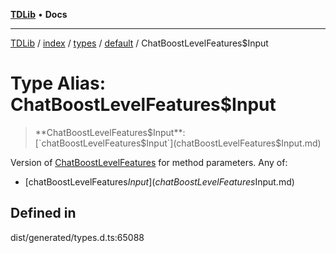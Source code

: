 [**TDLib**](../../../../../../README.md) • **Docs**

***

[TDLib](../../../../../../modules.md) / [index](../../../../../README.md) / [types](../../../README.md) / [default](../README.md) / ChatBoostLevelFeatures$Input

# Type Alias: ChatBoostLevelFeatures$Input

> **ChatBoostLevelFeatures$Input**: [`chatBoostLevelFeatures$Input`](chatBoostLevelFeatures$Input.md)

Version of [ChatBoostLevelFeatures](ChatBoostLevelFeatures-1.md) for method parameters.
Any of:
- [chatBoostLevelFeatures$Input](chatBoostLevelFeatures$Input.md)

## Defined in

dist/generated/types.d.ts:65088
